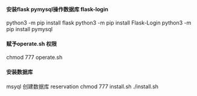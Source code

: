 #### 安装flask pymysql操作数据库 flask-login
python3 -m pip install flask
python3 -m pip install Flask-Login
python3 -m pip install pymysql

#### 赋予operate.sh 权限
chmod 777 operate.sh

#### 安装数据库
msyql 创建数据库 reservation
chmod 777 install.sh
./install.sh
